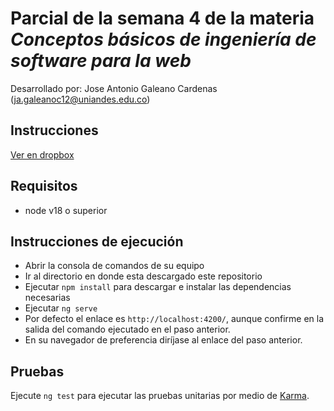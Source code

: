 # Parcial de la semana 4 de la materia _Conceptos básicos de ingeniería de software para la web_

Desarrollado por: Jose Antonio Galeano Cardenas (ja.galeanoc12@uniandes.edu.co)

## Instrucciones

[Ver en dropbox](https://www.dropbox.com/s/omqrr8b29ybxkbu/Parcial_Grupo3.docx?e=11&dl=0)

## Requisitos

- node v18 o superior

## Instrucciones de ejecución

- Abrir la consola de comandos de su equipo
- Ir al directorio en donde esta descargado este repositorio
- Ejecutar `npm install` para descargar e instalar las dependencias necesarias
- Ejecutar `ng serve`
- Por defecto el enlace es `http://localhost:4200/`, aunque confirme en la salida del comando ejecutado en el paso anterior.
- En su navegador de preferencia diríjase al enlace del paso anterior.

## Pruebas

Ejecute `ng test` para ejecutar las pruebas unitarias por medio de [Karma](https://karma-runner.github.io).
